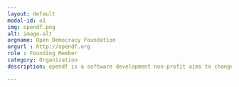 ```yaml
---
layout: default
modal-id: o1
img: opendf.png
alt: image-alt
orgname: Open Democracy Foundation
orgurl : http://opendf.org
role : Founding Member
category: Organization
description: opendf is a software development non-profit aims to change the way governments around the world interact with their citizens.

---
```


